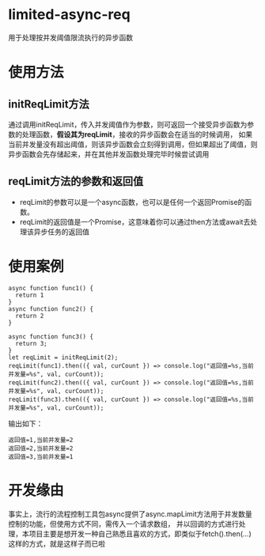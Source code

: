 # limited-async-req
用于处理按并发阈值限流执行的异步函数

# 使用方法
## initReqLimit方法
通过调用initReqLimit，传入并发阈值作为参数，则可返回一个接受异步函数为参数的处理函数，**假设其为reqLimit**，接收的异步函数会在适当的时候调用，
如果当前并发量没有超出阈值，则该异步函数会立刻得到调用，但如果超出了阈值，则异步函数会先存储起来，并在其他并发函数处理完毕时候尝试调用
## reqLimit方法的参数和返回值
+ reqLimit的参数可以是一个async函数，也可以是任何一个返回Promise的函数。
+ reqLimit的返回值是一个Promise，这意味着你可以通过then方法或await去处理该异步任务的返回值

# 使用案例
```
async function func1() {
  return 1
}
async function func2() {
  return 2
}

async function func3() {
  return 3;
}
let reqLimit = initReqLimit(2);
reqLimit(func1).then(({ val, curCount }) => console.log("返回值=%s,当前并发量=%s", val, curCount));
reqLimit(func2).then(({ val, curCount }) => console.log("返回值=%s,当前并发量=%s", val, curCount));
reqLimit(func3).then(({ val, curCount }) => console.log("返回值=%s,当前并发量=%s", val, curCount));
```
输出如下：
```
返回值=1,当前并发量=2
返回值=2,当前并发量=2
返回值=3,当前并发量=1
```
# 开发缘由
事实上，流行的流程控制工具包async提供了async.mapLimit方法用于并发数量控制的功能，但使用方式不同，需传入一个请求数组，
并以回调的方式进行处理，本项目主要是想开发一种自己熟悉且喜欢的方式，即类似于fetch().then(...)这样的方式，就是这样子而已啦
